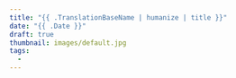 ```yaml
---
title: "{{ .TranslationBaseName | humanize | title }}"
date: "{{ .Date }}"
draft: true
thumbnail: images/default.jpg
tags:
  - 
---
```

